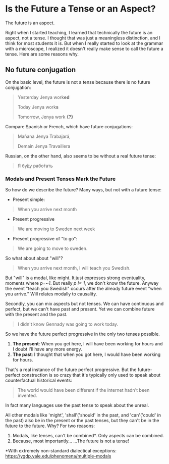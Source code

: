 # Is the Future a Tense or an Aspect?

The future is an aspect.

Right when I started teaching, I learned that technically the future is an aspect, not a
tense. I thought that was just a meaningless distinction, and I think for most
students it is. But when I really started to look at the grammar with a
microscope, I realized it doesn't really make sense to call the future a tense.
Here are some reasons why.

## No future conjugation

On the basic level, the future is not a tense because there is no future conjugation:

>Yesterday Jenya work**ed**
>
>Today Jenya work**s**
>
>Tomorrow, Jenya work **{?}** 

Compare Spanish or French, which have future conjugations:
> Mañana Jenya Trabajará,
>
> Demain Jenya Travaillera

Russian, on the other hand, also seems to be without a real future tense:
> Я бу́ду рабо́тать

### Modals and Present Tenses Mark the Future


So how do we describe the future? Many ways, but not with a future tense:
* Present simple:
> When you arrive next month
* Present progressive
> We are moving to Sweden next week
* Present progressive of "to go":
> We are going to move to sweden.

So what about about "will"?

>When you arrive next month, I will teach you Swedish.

But "will" is a modal, like might. It just expresses strong eventuality, moments
where _p=~1_. But really _p != 1_, we don't know the future. Anyway the event
"teach you Swedish" occurs after the already future event "when you arrive."
Will relates modally to causality.


Secondly, you can mix aspects but not tenses. We can have continuous and
  perfect, but we can't have past and present. Yet we can combine future with
  the present and the past. 

> I didn't know Gennady was going to work today.

So we have the future perfect progressive in the only two tenses possible.
1. **The present**:
When you get here, I will have been working for hours and I doubt I'll have any more energy.
2. **The past**:
I thought that when you got here, I would have been working for hours.

That's a real instance of the future perfect progressive. But the future-perfect construction is so crazy that it's typically only used to speak about counterfactual historical events:

>The world would have been different if the internet hadn't been invented.

In fact many languages use the past tense to speak about the unreal.


All other modals like 'might', 'shall'('should' in the past, and 'can'('could'
in the past) also be in the present or the past tenses, but they can't be in the
future to the future. Why? For two
reasons: 
1. Modals, like tenses, can't be combined*. Only aspects can be combined. 
2. Because, most importantly...
...The future is not a tense!

*With extremely non-standard dialectical exceptions: https://ygdp.yale.edu/phenomena/multiple-modals
